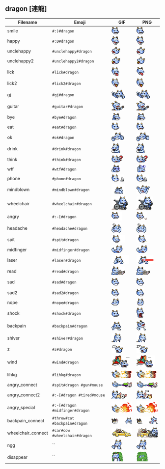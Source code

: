 ## dragon [連龍]
| Filename | Emoji | GIF | PNG |
| --- | --- | --- | --- |
| smile | `#:)#dragon` | ![smile](../assets/faces/dragon/smile.gif) | ![smile](../assets/faces_png/dragon/smile.png) |
| happy | `#:D#dragon` | ![happy](../assets/faces/dragon/happy.gif) | ![happy](../assets/faces_png/dragon/happy.png) |
| unclehappy | `#unclehappy#dragon` | ![unclehappy](../assets/faces/dragon/unclehappy.gif) | ![unclehappy](../assets/faces_png/dragon/unclehappy.png) |
| unclehappy2 | `#unclehappy2#dragon` | ![unclehappy2](../assets/faces/dragon/unclehappy2.gif) | ![unclehappy2](../assets/faces_png/dragon/unclehappy2.png) |
| lick | `#lick#dragon` | ![lick](../assets/faces/dragon/lick.gif) | ![lick](../assets/faces_png/dragon/lick.png) |
| lick2 | `#lick2#dragon` | ![lick2](../assets/faces/dragon/lick2.gif) | ![lick2](../assets/faces_png/dragon/lick2.png) |
| gj | `#gj#dragon` | ![gj](../assets/faces/dragon/gj.gif) | ![gj](../assets/faces_png/dragon/gj.png) |
| guitar | `#guitar#dragon` | ![guitar](../assets/faces/dragon/guitar.gif) | ![guitar](../assets/faces_png/dragon/guitar.png) |
| bye | `#bye#dragon` | ![bye](../assets/faces/dragon/bye.gif) | ![bye](../assets/faces_png/dragon/bye.png) |
| eat | `#eat#dragon` | ![eat](../assets/faces/dragon/eat.gif) | ![eat](../assets/faces_png/dragon/eat.png) |
| ok | `#ok#dragon` | ![ok](../assets/faces/dragon/ok.gif) | ![ok](../assets/faces_png/dragon/ok.png) |
| drink | `#drink#dragon` | ![drink](../assets/faces/dragon/drink.gif) | ![drink](../assets/faces_png/dragon/drink.png) |
| think | `#think#dragon` | ![think](../assets/faces/dragon/think.gif) | ![think](../assets/faces_png/dragon/think.png) |
| wtf | `#wtf#dragon` | ![wtf](../assets/faces/dragon/wtf.gif) | ![wtf](../assets/faces_png/dragon/wtf.png) |
| phone | `#phone#dragon` | ![phone](../assets/faces/dragon/phone.gif) | ![phone](../assets/faces_png/dragon/phone.png) |
| mindblown | `#mindblown#dragon` | ![mindblown](../assets/faces/dragon/mindblown.gif) | ![mindblown](../assets/faces_png/dragon/mindblown.png) |
| wheelchair | `#wheelchair#dragon` | ![wheelchair](../assets/faces/dragon/wheelchair.gif) | ![wheelchair](../assets/faces_png/dragon/wheelchair.png) |
| angry | `#:-[#dragon` | ![angry](../assets/faces/dragon/angry.gif) | ![angry](../assets/faces_png/dragon/angry.png) |
| headache | `#headache#dragon` | ![headache](../assets/faces/dragon/headache.gif) | ![headache](../assets/faces_png/dragon/headache.png) |
| spit | `#spit#dragon` | ![spit](../assets/faces/dragon/spit.gif) | ![spit](../assets/faces_png/dragon/spit.png) |
| midfinger | `#midfinger#dragon` | ![midfinger](../assets/faces/dragon/midfinger.gif) | ![midfinger](../assets/faces_png/dragon/midfinger.png) |
| laser | `#laser#dragon` | ![laser](../assets/faces/dragon/laser.gif) | ![laser](../assets/faces_png/dragon/laser.png) |
| read | `#read#dragon` | ![read](../assets/faces/dragon/read.gif) | ![read](../assets/faces_png/dragon/read.png) |
| sad | `#sad#dragon` | ![sad](../assets/faces/dragon/sad.gif) | ![sad](../assets/faces_png/dragon/sad.png) |
| sad2 | `#sad2#dragon` | ![sad2](../assets/faces/dragon/sad2.gif) | ![sad2](../assets/faces_png/dragon/sad2.png) |
| nope | `#nope#dragon` | ![nope](../assets/faces/dragon/nope.gif) | ![nope](../assets/faces_png/dragon/nope.png) |
| shock | `#shock#dragon` | ![shock](../assets/faces/dragon/shock.gif) | ![shock](../assets/faces_png/dragon/shock.png) |
| backpain | `#backpain#dragon` | ![backpain](../assets/faces/dragon/backpain.gif) | ![backpain](../assets/faces_png/dragon/backpain.png) |
| shiver | `#shiver#dragon` | ![shiver](../assets/faces/dragon/shiver.gif) | ![shiver](../assets/faces_png/dragon/shiver.png) |
| z | `#z#dragon` | ![z](../assets/faces/dragon/z.gif) | ![z](../assets/faces_png/dragon/z.png) |
| wind | `#wind#dragon` | ![wind](../assets/faces/dragon/wind.gif) | ![wind](../assets/faces_png/dragon/wind.png) |
| lihkg | `#lihkg#dragon` | ![lihkg](../assets/faces/dragon/lihkg.gif) | ![lihkg](../assets/faces_png/dragon/lihkg.png) |
| angry_connect | `#spit#dragon #gun#mouse` | ![angry_connect](../assets/faces/dragon/angry_connect.gif) | ![angry_connect](../assets/faces_png/dragon/angry_connect.png) |
| angry_connect2 | `#:-[#dragon #tired#mouse` | ![angry_connect2](../assets/faces/dragon/angry_connect2.gif) | ![angry_connect2](../assets/faces_png/dragon/angry_connect2.png) |
| angry_special | `#:-[#dragon #midfinger#dragon` | ![angry_special](../assets/faces/dragon/angry_special.gif) | ![angry_special](../assets/faces_png/dragon/angry_special.png) |
| backpain_connect | `#throw#cat #backpain#dragon` | ![backpain_connect](../assets/faces/dragon/backpain_connect.gif) | ![backpain_connect](../assets/faces_png/dragon/backpain_connect.png) |
| wheelchair_connect | `#car#cow #wheelchair#dragon` | ![wheelchair_connect](../assets/faces/dragon/wheelchair_connect.gif) | ![wheelchair_connect](../assets/faces_png/dragon/wheelchair_connect.png) |
| ngg | `` | ![ngg](../assets/faces/dragon/ngg.gif) | ![ngg](../assets/faces_png/dragon/ngg.png) |
| disappear | `` | ![disappear](../assets/faces/dragon/disappear.gif) | ![disappear](../assets/faces_png/dragon/disappear.png) |

